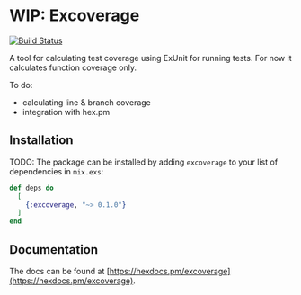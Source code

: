 # WIP: Excoverage

[![Build Status](https://travis-ci.org/RJSkorski/excoverage.svg?branch=master)](https://travis-ci.org/RJSkorski/excoverage)

A tool for calculating test coverage using ExUnit for running tests.
For now it calculates function coverage only.

To do:

  - calculating line & branch coverage
  - integration with hex.pm

## Installation

TODO:
The package can be installed by adding `excoverage` to your list of dependencies in `mix.exs`:

```elixir
def deps do
  [
    {:excoverage, "~> 0.1.0"}
  ]
end
```

## Documentation

The docs can be found at [https://hexdocs.pm/excoverage](https://hexdocs.pm/excoverage).
